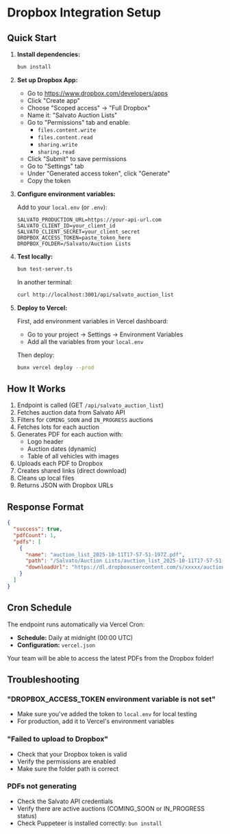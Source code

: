 # Dropbox Integration Setup

## Quick Start

1. **Install dependencies:**
   ```bash
   bun install
   ```

2. **Set up Dropbox App:**
   - Go to https://www.dropbox.com/developers/apps
   - Click "Create app"
   - Choose "Scoped access" → "Full Dropbox"
   - Name it: "Salvato Auction Lists"
   - Go to "Permissions" tab and enable:
     - `files.content.write`
     - `files.content.read`
     - `sharing.write`
     - `sharing.read`
   - Click "Submit" to save permissions
   - Go to "Settings" tab
   - Under "Generated access token", click "Generate"
   - Copy the token

3. **Configure environment variables:**
   
   Add to your `local.env` (or `.env`):
   ```env
   SALVATO_PRODUCTION_URL=https://your-api-url.com
   SALVATO_CLIENT_ID=your_client_id
   SALVATO_CLIENT_SECRET=your_client_secret
   DROPBOX_ACCESS_TOKEN=paste_token_here
   DROPBOX_FOLDER=/Salvato/Auction Lists
   ```

4. **Test locally:**
   ```bash
   bun test-server.ts
   ```
   
   In another terminal:
   ```bash
   curl http://localhost:3001/api/salvato_auction_list
   ```

5. **Deploy to Vercel:**
   
   First, add environment variables in Vercel dashboard:
   - Go to your project → Settings → Environment Variables
   - Add all the variables from your `local.env`
   
   Then deploy:
   ```bash
   bunx vercel deploy --prod
   ```

## How It Works

1. Endpoint is called (GET `/api/salvato_auction_list`)
2. Fetches auction data from Salvato API
3. Filters for `COMING_SOON` and `IN_PROGRESS` auctions
4. Fetches lots for each auction
5. Generates PDF for each auction with:
   - Logo header
   - Auction dates (dynamic)
   - Table of all vehicles with images
6. Uploads each PDF to Dropbox
7. Creates shared links (direct download)
8. Cleans up local files
9. Returns JSON with Dropbox URLs

## Response Format

```json
{
  "success": true,
  "pdfCount": 1,
  "pdfs": [
    {
      "name": "auction_list_2025-10-11T17-57-51-197Z.pdf",
      "path": "/Salvato/Auction Lists/auction_list_2025-10-11T17-57-51-197Z.pdf",
      "downloadUrl": "https://dl.dropboxusercontent.com/s/xxxxx/auction_list.pdf"
    }
  ]
}
```

## Cron Schedule

The endpoint runs automatically via Vercel Cron:
- **Schedule:** Daily at midnight (00:00 UTC)
- **Configuration:** `vercel.json`

Your team will be able to access the latest PDFs from the Dropbox folder!

## Troubleshooting

### "DROPBOX_ACCESS_TOKEN environment variable is not set"
- Make sure you've added the token to `local.env` for local testing
- For production, add it to Vercel's environment variables

### "Failed to upload to Dropbox"
- Check that your Dropbox token is valid
- Verify the permissions are enabled
- Make sure the folder path is correct

### PDFs not generating
- Check the Salvato API credentials
- Verify there are active auctions (COMING_SOON or IN_PROGRESS status)
- Check Puppeteer is installed correctly: `bun install`

